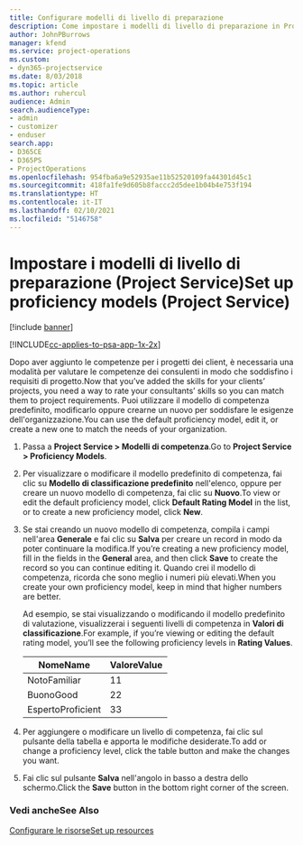 ```yaml
---
title: Configurare modelli di livello di preparazione
description: Come impostare i modelli di livello di preparazione in Project Service
author: JohnPBurrows
manager: kfend
ms.service: project-operations
ms.custom:
- dyn365-projectservice
ms.date: 8/03/2018
ms.topic: article
ms.author: ruhercul
audience: Admin
search.audienceType:
- admin
- customizer
- enduser
search.app:
- D365CE
- D365PS
- ProjectOperations
ms.openlocfilehash: 954fba6a9e52935ae11b52520109fa44301d45c1
ms.sourcegitcommit: 418fa1fe9d605b8faccc2d5dee1b04b4e753f194
ms.translationtype: HT
ms.contentlocale: it-IT
ms.lasthandoff: 02/10/2021
ms.locfileid: "5146758"
---
```

# <a name="set-up-proficiency-models-project-service"></a><span data-ttu-id="4e779-103">Impostare i modelli di livello di preparazione (Project Service)</span><span class="sxs-lookup"><span data-stu-id="4e779-103">Set up proficiency models (Project Service)</span></span>

[!include [banner](../includes/psa-now-project-operations.md)]

[!INCLUDE[cc-applies-to-psa-app-1x-2x](../includes/cc-applies-to-psa-app-1x-2x.md)]

<span data-ttu-id="4e779-104">Dopo aver aggiunto le competenze per i progetti dei client, è necessaria una modalità per valutare le competenze dei consulenti in modo che soddisfino i requisiti di progetto.</span><span class="sxs-lookup"><span data-stu-id="4e779-104">Now that you’ve added the skills for your clients’ projects, you need a way to rate your consultants’ skills so you can match them to project requirements.</span></span> <span data-ttu-id="4e779-105">Puoi utilizzare il modello di competenza predefinito, modificarlo oppure crearne un nuovo per soddisfare le esigenze dell'organizzazione.</span><span class="sxs-lookup"><span data-stu-id="4e779-105">You can use the default proficiency model, edit it, or create a new one to match the needs of your organization.</span></span>  
  
1.  <span data-ttu-id="4e779-106">Passa a **Project Service > Modelli di competenza**.</span><span class="sxs-lookup"><span data-stu-id="4e779-106">Go to **Project Service > Proficiency Models**.</span></span>  
  
2.  <span data-ttu-id="4e779-107">Per visualizzare o modificare il modello predefinito di competenza, fai clic su **Modello di classificazione predefinito** nell'elenco, oppure per creare un nuovo modello di competenza, fai clic su **Nuovo**.</span><span class="sxs-lookup"><span data-stu-id="4e779-107">To view or edit the default proficiency model, click **Default Rating Model** in the list, or to create a new proficiency model, click **New**.</span></span>  
  
3.  <span data-ttu-id="4e779-108">Se stai creando un nuovo modello di competenza, compila i campi nell'area **Generale** e fai clic su **Salva** per creare un record in modo da poter continuare la modifica.</span><span class="sxs-lookup"><span data-stu-id="4e779-108">If you’re creating a new proficiency model, fill in the fields in the **General** area, and then click **Save** to create the record so you can continue editing it.</span></span> <span data-ttu-id="4e779-109">Quando crei il modello di competenza, ricorda che sono meglio i numeri più elevati.</span><span class="sxs-lookup"><span data-stu-id="4e779-109">When you create your own proficiency model, keep in mind that higher numbers are better.</span></span>  
  
     <span data-ttu-id="4e779-110">Ad esempio, se stai visualizzando o modificando il modello predefinito di valutazione, visualizzerai i seguenti livelli di competenza in **Valori di classificazione**.</span><span class="sxs-lookup"><span data-stu-id="4e779-110">For example, if you’re viewing or editing the default rating model, you’ll see the following proficiency levels in **Rating Values**.</span></span>  
  
    |<span data-ttu-id="4e779-111">Nome</span><span class="sxs-lookup"><span data-stu-id="4e779-111">Name</span></span>|<span data-ttu-id="4e779-112">Valore</span><span class="sxs-lookup"><span data-stu-id="4e779-112">Value</span></span>|  
    |----------|-----------|  
    |<span data-ttu-id="4e779-113">Noto</span><span class="sxs-lookup"><span data-stu-id="4e779-113">Familiar</span></span>|<span data-ttu-id="4e779-114">1</span><span class="sxs-lookup"><span data-stu-id="4e779-114">1</span></span>|  
    |<span data-ttu-id="4e779-115">Buono</span><span class="sxs-lookup"><span data-stu-id="4e779-115">Good</span></span>|<span data-ttu-id="4e779-116">2</span><span class="sxs-lookup"><span data-stu-id="4e779-116">2</span></span>|  
    |<span data-ttu-id="4e779-117">Esperto</span><span class="sxs-lookup"><span data-stu-id="4e779-117">Proficient</span></span>|<span data-ttu-id="4e779-118">3</span><span class="sxs-lookup"><span data-stu-id="4e779-118">3</span></span>|  
  
4.  <span data-ttu-id="4e779-119">Per aggiungere o modificare un livello di competenza, fai clic sul pulsante della tabella e apporta le modifiche desiderate.</span><span class="sxs-lookup"><span data-stu-id="4e779-119">To add or change a proficiency level, click the table button and make the changes you want.</span></span>  
  
5.  <span data-ttu-id="4e779-120">Fai clic sul pulsante **Salva** nell'angolo in basso a destra dello schermo.</span><span class="sxs-lookup"><span data-stu-id="4e779-120">Click the **Save** button in the bottom right corner of the screen.</span></span>  
  
### <a name="see-also"></a><span data-ttu-id="4e779-121">Vedi anche</span><span class="sxs-lookup"><span data-stu-id="4e779-121">See Also</span></span>  
 [<span data-ttu-id="4e779-122">Configurare le risorse</span><span class="sxs-lookup"><span data-stu-id="4e779-122">Set up resources</span></span>](../psa/set-up-resources.md)
